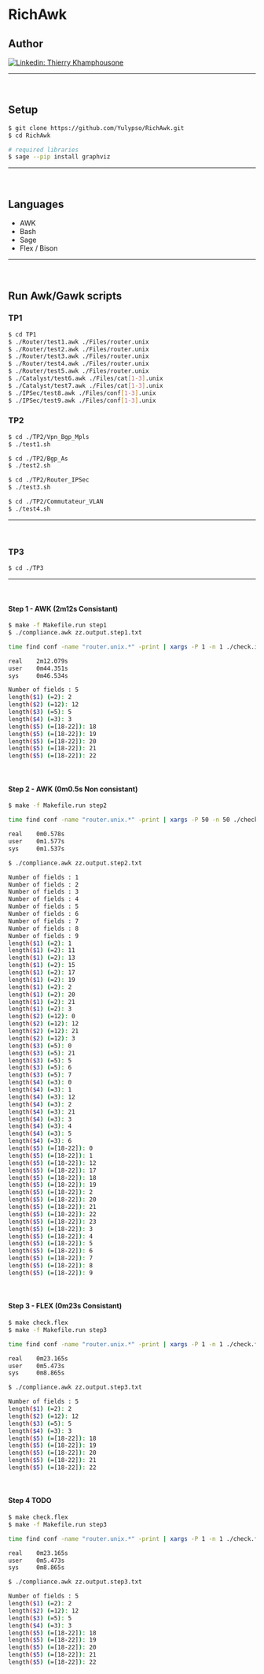 # RichAwk

## Author

[![Linkedin: Thierry Khamphousone](https://img.shields.io/badge/-Thierry_Khamphousone-blue?style=flat-square&logo=Linkedin&logoColor=white&link=https://www.linkedin.com/in/tkhamphousone/)](https://www.linkedin.com/in/tkhamphousone)

---

<br/>

## Setup

```bash
$ git clone https://github.com/Yulypso/RichAwk.git
$ cd RichAwk

# required libraries
$ sage --pip install graphviz
```

---

<br/>

## Languages

- AWK
- Bash
- Sage
- Flex / Bison

---

<br/>

## Run Awk/Gawk scripts

### TP1

```bash
$ cd TP1
$ ./Router/test1.awk ./Files/router.unix
$ ./Router/test2.awk ./Files/router.unix
$ ./Router/test3.awk ./Files/router.unix
$ ./Router/test4.awk ./Files/router.unix
$ ./Router/test5.awk ./Files/router.unix
$ ./Catalyst/test6.awk ./Files/cat[1-3].unix
$ ./Catalyst/test7.awk ./Files/cat[1-3].unix
$ ./IPSec/test8.awk ./Files/conf[1-3].unix
$ ./IPSec/test9.awk ./Files/conf[1-3].unix
```

### TP2

```bash
$ cd ./TP2/Vpn_Bgp_Mpls
$ ./test1.sh

$ cd ./TP2/Bgp_As
$ ./test2.sh

$ cd ./TP2/Router_IPSec
$ ./test3.sh

$ cd ./TP2/Commutateur_VLAN
$ ./test4.sh
```

---

<br/>

### TP3

```bash
$ cd ./TP3
```
---

<br/>

#### Step 1 - AWK (2m12s Consistant)

```bash
$ make -f Makefile.run step1
$ ./compliance.awk zz.output.step1.txt

time find conf -name "router.unix.*" -print | xargs -P 1 -n 1 ./check.int.sh > zz.output.step1.txt || true

real    2m12.079s
user    0m44.351s
sys     0m46.534s
```

```bash
Number of fields : 5
length($1) (=2): 2
length($2) (=12): 12
length($3) (=5): 5
length($4) (=3): 3
length($5) (=[18-22]): 18
length($5) (=[18-22]): 19
length($5) (=[18-22]): 20
length($5) (=[18-22]): 21
length($5) (=[18-22]): 22
```

<br/>

#### Step 2 - AWK (0m0.5s Non consistant)

```bash
$ make -f Makefile.run step2

time find conf -name "router.unix.*" -print | xargs -P 50 -n 50 ./check.int.sh > zz.output.step2.txt || true

real    0m0.578s
user    0m1.577s
sys     0m1.537s
```

```bash
$ ./compliance.awk zz.output.step2.txt

Number of fields : 1
Number of fields : 2
Number of fields : 3
Number of fields : 4
Number of fields : 5
Number of fields : 6
Number of fields : 7
Number of fields : 8
Number of fields : 9
length($1) (=2): 1
length($1) (=2): 11
length($1) (=2): 13
length($1) (=2): 15
length($1) (=2): 17
length($1) (=2): 19
length($1) (=2): 2
length($1) (=2): 20
length($1) (=2): 21
length($1) (=2): 3
length($2) (=12): 0
length($2) (=12): 12
length($2) (=12): 21
length($2) (=12): 3
length($3) (=5): 0
length($3) (=5): 21
length($3) (=5): 5
length($3) (=5): 6
length($3) (=5): 7
length($4) (=3): 0
length($4) (=3): 1
length($4) (=3): 12
length($4) (=3): 2
length($4) (=3): 21
length($4) (=3): 3
length($4) (=3): 4
length($4) (=3): 5
length($4) (=3): 6
length($5) (=[18-22]): 0
length($5) (=[18-22]): 1
length($5) (=[18-22]): 12
length($5) (=[18-22]): 17
length($5) (=[18-22]): 18
length($5) (=[18-22]): 19
length($5) (=[18-22]): 2
length($5) (=[18-22]): 20
length($5) (=[18-22]): 21
length($5) (=[18-22]): 22
length($5) (=[18-22]): 23
length($5) (=[18-22]): 3
length($5) (=[18-22]): 4
length($5) (=[18-22]): 5
length($5) (=[18-22]): 6
length($5) (=[18-22]): 7
length($5) (=[18-22]): 8
length($5) (=[18-22]): 9
```

<br/>

#### Step 3 - FLEX (0m23s Consistant)

```bash
$ make check.flex
$ make -f Makefile.run step3

time find conf -name "router.unix.*" -print | xargs -P 1 -n 1 ./check.flex > zz.output.step3.txt || true

real    0m23.165s
user    0m5.473s
sys     0m8.865s
```

```bash
$ ./compliance.awk zz.output.step3.txt

Number of fields : 5
length($1) (=2): 2
length($2) (=12): 12
length($3) (=5): 5
length($4) (=3): 3
length($5) (=[18-22]): 18
length($5) (=[18-22]): 19
length($5) (=[18-22]): 20
length($5) (=[18-22]): 21
length($5) (=[18-22]): 22
```

<br/>

#### Step 4 TODO

```bash
$ make check.flex
$ make -f Makefile.run step3

time find conf -name "router.unix.*" -print | xargs -P 1 -n 1 ./check.flex > zz.output.step3.txt || true

real    0m23.165s
user    0m5.473s
sys     0m8.865s
```

```bash
$ ./compliance.awk zz.output.step3.txt

Number of fields : 5
length($1) (=2): 2
length($2) (=12): 12
length($3) (=5): 5
length($4) (=3): 3
length($5) (=[18-22]): 18
length($5) (=[18-22]): 19
length($5) (=[18-22]): 20
length($5) (=[18-22]): 21
length($5) (=[18-22]): 22
```